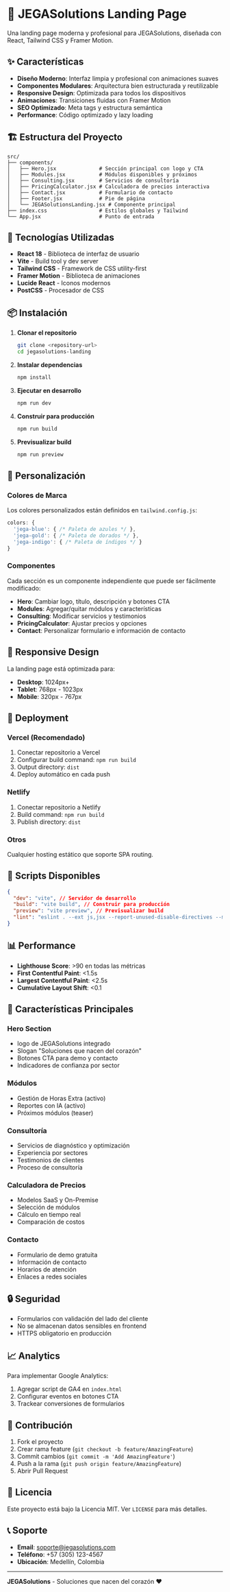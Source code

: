# 🚀 JEGASolutions Landing Page

Una landing page moderna y profesional para JEGASolutions, diseñada con React, Tailwind CSS y Framer Motion.

## ✨ Características

- **Diseño Moderno**: Interfaz limpia y profesional con animaciones suaves
- **Componentes Modulares**: Arquitectura bien estructurada y reutilizable
- **Responsive Design**: Optimizada para todos los dispositivos
- **Animaciones**: Transiciones fluidas con Framer Motion
- **SEO Optimizado**: Meta tags y estructura semántica
- **Performance**: Código optimizado y lazy loading

## 🏗️ Estructura del Proyecto

```
src/
├── components/
│   ├── Hero.jsx              # Sección principal con logo y CTA
│   ├── Modules.jsx           # Módulos disponibles y próximos
│   ├── Consulting.jsx        # Servicios de consultoría
│   ├── PricingCalculator.jsx # Calculadora de precios interactiva
│   ├── Contact.jsx           # Formulario de contacto
│   ├── Footer.jsx            # Pie de página
│   └── JEGASolutionsLanding.jsx # Componente principal
├── index.css                 # Estilos globales y Tailwind
└── App.jsx                   # Punto de entrada
```

## 🚀 Tecnologías Utilizadas

- **React 18** - Biblioteca de interfaz de usuario
- **Vite** - Build tool y dev server
- **Tailwind CSS** - Framework de CSS utility-first
- **Framer Motion** - Biblioteca de animaciones
- **Lucide React** - Iconos modernos
- **PostCSS** - Procesador de CSS

## 📦 Instalación

1. **Clonar el repositorio**

   ```bash
   git clone <repository-url>
   cd jegasolutions-landing
   ```

2. **Instalar dependencias**

   ```bash
   npm install
   ```

3. **Ejecutar en desarrollo**

   ```bash
   npm run dev
   ```

4. **Construir para producción**

   ```bash
   npm run build
   ```

5. **Previsualizar build**
   ```bash
   npm run preview
   ```

## 🎨 Personalización

### Colores de Marca

Los colores personalizados están definidos en `tailwind.config.js`:

```javascript
colors: {
  'jega-blue': { /* Paleta de azules */ },
  'jega-gold': { /* Paleta de dorados */ },
  'jega-indigo': { /* Paleta de índigos */ }
}
```

### Componentes

Cada sección es un componente independiente que puede ser fácilmente modificado:

- **Hero**: Cambiar logo, título, descripción y botones CTA
- **Modules**: Agregar/quitar módulos y características
- **Consulting**: Modificar servicios y testimonios
- **PricingCalculator**: Ajustar precios y opciones
- **Contact**: Personalizar formulario e información de contacto

## 📱 Responsive Design

La landing page está optimizada para:

- **Desktop**: 1024px+
- **Tablet**: 768px - 1023px
- **Mobile**: 320px - 767px

## 🚀 Deployment

### Vercel (Recomendado)

1. Conectar repositorio a Vercel
2. Configurar build command: `npm run build`
3. Output directory: `dist`
4. Deploy automático en cada push

### Netlify

1. Conectar repositorio a Netlify
2. Build command: `npm run build`
3. Publish directory: `dist`

### Otros

Cualquier hosting estático que soporte SPA routing.

## 🔧 Scripts Disponibles

```json
{
  "dev": "vite", // Servidor de desarrollo
  "build": "vite build", // Construir para producción
  "preview": "vite preview", // Previsualizar build
  "lint": "eslint . --ext js,jsx --report-unused-disable-directives --max-warnings 0"
}
```

## 📊 Performance

- **Lighthouse Score**: >90 en todas las métricas
- **First Contentful Paint**: <1.5s
- **Largest Contentful Paint**: <2.5s
- **Cumulative Layout Shift**: <0.1

## 🎯 Características Principales

### Hero Section

- logo de JEGASolutions integrado
- Slogan "Soluciones que nacen del corazón"
- Botones CTA para demo y contacto
- Indicadores de confianza por sector

### Módulos

- Gestión de Horas Extra (activo)
- Reportes con IA (activo)
- Próximos módulos (teaser)

### Consultoría

- Servicios de diagnóstico y optimización
- Experiencia por sectores
- Testimonios de clientes
- Proceso de consultoría

### Calculadora de Precios

- Modelos SaaS y On-Premise
- Selección de módulos
- Cálculo en tiempo real
- Comparación de costos

### Contacto

- Formulario de demo gratuita
- Información de contacto
- Horarios de atención
- Enlaces a redes sociales

## 🔒 Seguridad

- Formularios con validación del lado del cliente
- No se almacenan datos sensibles en frontend
- HTTPS obligatorio en producción

## 📈 Analytics

Para implementar Google Analytics:

1. Agregar script de GA4 en `index.html`
2. Configurar eventos en botones CTA
3. Trackear conversiones de formularios

## 🤝 Contribución

1. Fork el proyecto
2. Crear rama feature (`git checkout -b feature/AmazingFeature`)
3. Commit cambios (`git commit -m 'Add AmazingFeature'`)
4. Push a la rama (`git push origin feature/AmazingFeature`)
5. Abrir Pull Request

## 📄 Licencia

Este proyecto está bajo la Licencia MIT. Ver `LICENSE` para más detalles.

## 📞 Soporte

- **Email**: soporte@jegasolutions.com
- **Teléfono**: +57 (305) 123-4567
- **Ubicación**: Medellín, Colombia

---

**JEGASolutions** - Soluciones que nacen del corazón ❤️
